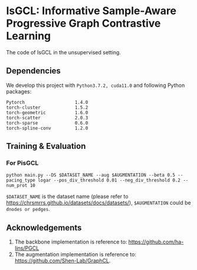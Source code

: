 # IsGCL: Informative Sample-Aware Progressive Graph Contrastive Learning

The code of IsGCL in the unsupervised setting.

## Dependencies

We develop this project with `Python3.7.2, cuda11.0` and  following Python packages:

```
Pytorch                   1.4.0
torch-cluster             1.5.2                    
torch-geometric           1.6.0                    
torch-scatter             2.0.3                    
torch-sparse              0.6.0                    
torch-spline-conv         1.2.0 
```

## Training & Evaluation

### For PisGCL
```
python main.py --DS $DATASET_NAME --aug $AUGMENTATION --beta 0.5 --pacing_type logar --pos_div_threshold 0.01 --neg_div_threshold 0.2 --num_prot 10
```

```$DATASET_NAME``` is the dataset name (please refer to https://chrsmrrs.github.io/datasets/docs/datasets/), ```$AUGMENTATION``` could be ```dnodes or pedges```. 

## Acknowledgements

1. The backbone implementation is reference to: https://github.com/ha-lins/PGCL
2. The augmentation implementation is reference to: https://github.com/Shen-Lab/GraphCL.
